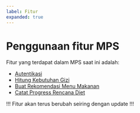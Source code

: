 ```yaml
---
label: Fitur
expanded: true
---
```


# Penggunaan fitur MPS

Fitur yang terdapat dalam MPS saat ini adalah:

- [Autentikasi](auth.md)
- [Hitung Kebutuhan Gizi](hitung-kebutuhan-gizi.md)
- [Buat Rekomendasi Menu Makanan](buat_rekomendasi_menu_makanan.md)
- [Catat Progress Rencana Diet](catat_progress.md)

!!!
Fitur akan terus berubah seiring dengan update
!!!
